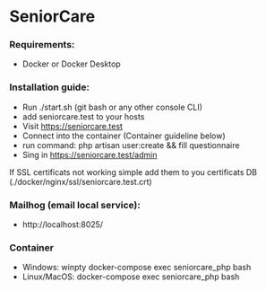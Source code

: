 # SeniorCare

### Requirements:
- Docker or Docker Desktop

### Installation guide:
- Run ./start.sh (git bash or any other console CLI)
- add seniorcare.test to your hosts
- Visit https://seniorcare.test
- Connect into the container (Container guideline below)
- run command: php artisan user:create && fill questionnaire
- Sing in https://seniorcare.test/admin

If SSL certificats not working simple add them to you certificats DB (./docker/nginx/ssl/seniorcare.test.crt)

### Mailhog (email local service):
- http://localhost:8025/

### Container
- Windows: winpty docker-compose exec seniorcare_php bash
- Linux/MacOS: docker-compose exec seniorcare_php bash
